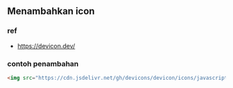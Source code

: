 ## Menambahkan icon
### ref
- https://devicon.dev/

### contoh penambahan
```html
<img src="https://cdn.jsdelivr.net/gh/devicons/devicon/icons/javascript/javascript-original.svg" height="24" />
```